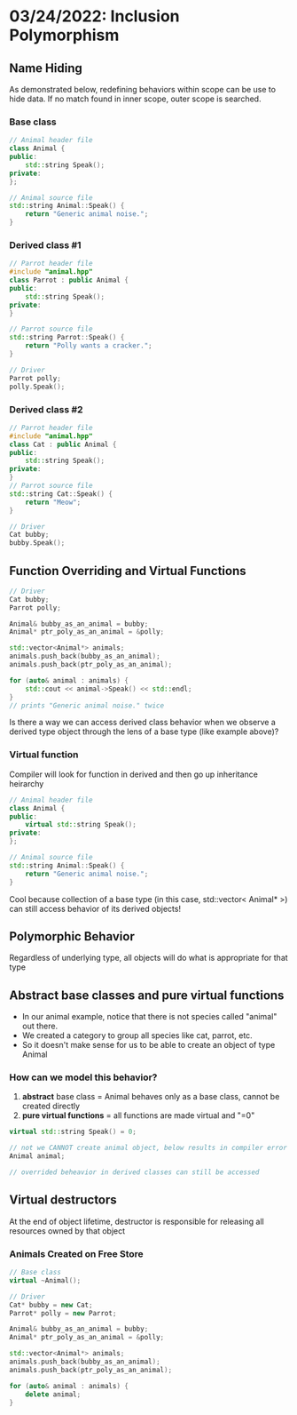 # 03/24/2022: Inclusion Polymorphism

## Name Hiding
As demonstrated below, redefining behaviors within scope can be use to hide data. If no match found in inner scope, outer scope is searched.

### **Base class**
```cpp
// Animal header file
class Animal {
public:
    std::string Speak();
private:
};

// Animal source file
std::string Animal::Speak() {
    return "Generic animal noise.";
}
```

### **Derived class #1**
```cpp
// Parrot header file
#include "animal.hpp"
class Parrot : public Animal {
public:
    std::string Speak();
private:
}

// Parrot source file
std::string Parrot::Speak() {
    return "Polly wants a cracker.";
}

// Driver
Parrot polly;
polly.Speak();
```

### **Derived class #2**
```cpp
// Parrot header file
#include "animal.hpp"
class Cat : public Animal {
public:
    std::string Speak();
private:
}
// Parrot source file
std::string Cat::Speak() {
    return "Meow";
}

// Driver
Cat bubby;
bubby.Speak();
```

## Function Overriding and Virtual Functions
```cpp
// Driver
Cat bubby;
Parrot polly;

Animal& bubby_as_an_animal = bubby;
Animal* ptr_poly_as_an_animal = &polly;

std::vector<Animal*> animals;
animals.push_back(bubby_as_an_animal);
animals.push_back(ptr_poly_as_an_animal);

for (auto& animal : animals) {
    std::cout << animal->Speak() << std::endl;
}
// prints "Generic animal noise." twice
```

Is there a way we can access derived class behavior when we observe a derived type object through the lens of a base type (like example above)?

### Virtual function
Compiler will look for function in derived and then go up inheritance heirarchy

```cpp
// Animal header file
class Animal {
public:
    virtual std::string Speak();
private:
};

// Animal source file
std::string Animal::Speak() {
    return "Generic animal noise.";
}
```

Cool because collection of a base type (in this case, std::vector< Animal* >) can still access behavior of its derived objects!

## Polymorphic Behavior
Regardless of underlying type, all objects will do what is appropriate for that type

## Abstract base classes and pure virtual functions
- In our animal example, notice that there is not species called "animal" out there.
- We created a category to group all species like cat, parrot, etc.
- So it doesn't make sense for us to be able to create an object of type Animal

### How can we model this behavior?
1. **abstract** base class = Animal behaves only as a base class, cannot be created directly
2. **pure virtual functions** = all functions are made virtual and "=0"
```cpp
virtual std::string Speak() = 0;

// not we CANNOT create animal object, below results in compiler error
Animal animal; 

// overrided beheavior in derived classes can still be accessed
```

## Virtual destructors
At the end of object lifetime, destructor is responsible for releasing all resources owned by that object

### Animals Created on Free Store
```cpp
// Base class
virtual ~Animal();

// Driver
Cat* bubby = new Cat;
Parrot* polly = new Parrot;

Animal& bubby_as_an_animal = bubby;
Animal* ptr_poly_as_an_animal = &polly;

std::vector<Animal*> animals;
animals.push_back(bubby_as_an_animal);
animals.push_back(ptr_poly_as_an_animal);

for (auto& animal : animals) {
    delete animal;
}
```